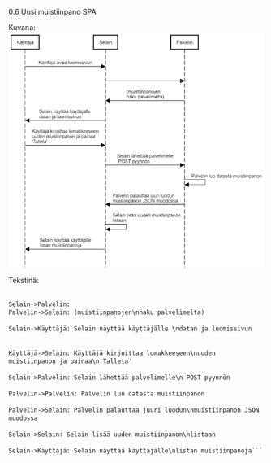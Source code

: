 0.6 Uusi muistiinpano SPA

Kuvana:
![Kaavio](images/0.6.png)


Tekstinä:

```Käyttäjä->Selain: Käyttäjä avaa luomissivun

Selain->Palvelin:
Palvelin->Selain: (muistiinpanojen\nhaku palvelimelta)

Selain->Käyttäjä: Selain näyttää käyttäjälle \ndatan ja luomissivun


Käyttäjä->Selain: Käyttäjä kirjoittaa lomakkeeseen\nuuden muistiinpanon ja painaa\n'Talleta'

Selain->Palvelin: Selain lähettää palvelimelle\n POST pyynnön

Palvelin->Palvelin: Palvelin luo datasta muistiinpanon

Palvelin->Selain: Palvelin palauttaa juuri luodun\nmuistiinpanon JSON muodossa

Selain->Selain: Selain lisää uuden muistiinpanon\nlistaan

Selain->Käyttäjä: Selain näyttää käyttäjälle\nlistan muistiinpanoja```